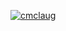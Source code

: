 [![cmclaug](https://circleci.com/gh/cmclaug/SSW567-2.svg?style=svg)](https://app.circleci.com/pipelines/github/cmclaug/SSW567-2?branch=main&filter=all)